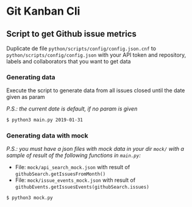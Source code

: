 # Git Kanban Cli

## Script to get Github issue metrics

Duplicate de file `python/scripts/config/config.json.cnf` to `python/scripts/config/config.json` with your API token and repository, labels and collaborators that you want to get data

### Generating data

Execute the script to generate data from all issues closed until the date given as param

*P.S.: the current date is default, if no param is given*

```sh
$ python3 main.py 2019-01-31
```

### Generating data with mock
*P.S.: you must have a json files with mock data in your dir `mock/` with a sample of result of the following functions in `main.py`:*

- File: `mock/api_search_mock.json` with result of `githubSearch.getIssuesFromMonth()`
- File: `mock/issue_events_mock.json` with result of `githubEvents.getIssuesEvents(githubSearch.issues)`

```sh
$ python3 mock.py
```
